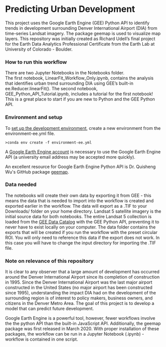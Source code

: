 # Predicting Urban Development
This project uses the Google Earth Engine (GEE) Python API to identify trends in development surrounding Denver International Airport (DIA) from time-series Landsat imagery. The package geemap is used to visualize map layers. This repository was initially created as Richard Udell’s final project for the Earth Data Analytics Professional Certificate from the Earth Lab at University of Colorado - Boulder.

### How to run this workflow
There are two Jupyter Notebooks in the Notebooks folder.  
The first notebook, LinearFit_Workflow_Only.ipynb, contains the analysis that identifies urban trend surrounding DIA using GEE’s built-in ee.Reducer.linearFit().
The second notebook, GEE_Python_API_Tutorial.ipynb, includes a tutorial for the first notebook!  This is a great place to start if you are new to Python and the GEE Python API.  

### Environment and setup
To [set up the development environment](https://www.earthdatascience.org/courses/intro-to-earth-data-science/python-code-fundamentals/use-python-packages/use-conda-environments-and-install-packages/), create a new environment from the environment-ee.yml file.

    >conda env create -f environment-ee.yml

A [Google Earth Engine account](https://signup.earthengine.google.com) is necessary to use the Google Earth Engine API (a university email address may be accepted more quickly).

An excellent resource for Google Earth Engine Python API is Dr. Quisheng Wu's GitHub package [geemap](https://github.com/giswqs/geemap).

### Data needed
The notebooks will create their own data by exporting it from GEE - this means the data that is needed to import into the workflow is created and exported earlier in the workflow.  The data will export as a .TIF to your Downloads/ folder on your home directory.  Landsat 5 satellite imagery is the initial source data for both notebooks.  The entire Landsat 5 collection is loaded from the [GEE Data Catalog](https://developers.google.com/earth-engine/datasets/catalog/landsat-5/) with the GEE Python API, preventing it to never have to exist locally on your computer.
The data folder contains the exports that will be created if you run the workflow with the preset circular ROI.  You will only need to reference this data if the export does not work.  In this case you will have to change the input directory for importing the .TIF file.


### Note on relevance of this repository
It is clear to any observer that a large amount of development has occurred around the Denver International Airport since its completion of construction in 1995. Since the Denver International Airport was the last major airport constructed in the United States (no major airport has been constructed since 1995), understanding the impact DIA had on the development of the surrounding region is of interest to policy makers, business owners, and citizens in the Denver Metro Area. The goal of this project is to develop a model that can predict future development.

Google Earth Engine is a powerful tool, however, fewer workflows involve the the python API than the built-in JavaScript API. Additionally, the geemap package was first released in March 2020. With proper installation of these packages, the workflow can be run in a Jupyter Notebook (.ipynb) - workflow is contained in one script.

